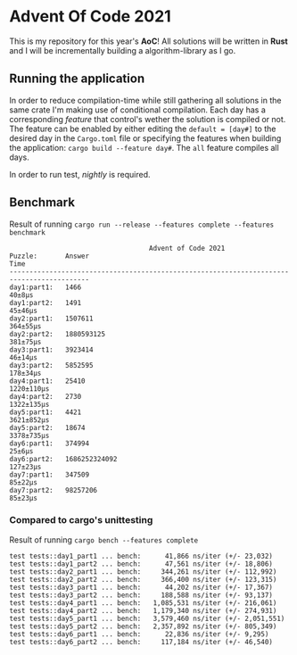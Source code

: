 # Advent Of Code 2021
This is my repository for this year's **AoC**! All solutions will be written in **Rust** and I will be incrementally building a algorithm-library as I go. 
## Running the application
In order to reduce compilation-time while still gathering all solutions in the same crate I'm making use of conditional compilation. Each day has a corresponding *feature*
that control's wether the solution is compiled or not. The feature can be enabled by either editing the `default = [day#]` to the desired day in the `Cargo.toml` file or
specifying the features when building the application: `cargo build --feature day#`. The `all` feature compiles all days.

In order to run test, *nightly* is required.

## Benchmark
Result of running `cargo run --release --features complete --features benchmark`
```
                                   Advent of Code 2021
Puzzle:       Answer                                                           Time     
------------------------------------------------------------------------------------------
day1:part1:   1466                                                                  40±8µs
day1:part2:   1491                                                                 45±46µs
day2:part1:   1507611                                                             364±55µs
day2:part2:   1880593125                                                          381±75µs
day3:part1:   3923414                                                              46±14µs
day3:part2:   5852595                                                             178±34µs
day4:part1:   25410                                                             1220±110µs
day4:part2:   2730                                                              1322±135µs
day5:part1:   4421                                                              3621±852µs
day5:part2:   18674                                                             3378±735µs
day6:part1:   374994                                                                25±6µs
day6:part2:   1686252324092                                                       127±23µs
day7:part1:   347509                                                               85±22µs
day7:part2:   98257206                                                             85±23µs
```

### Compared to cargo's unittesting
Result of running `cargo bench --features complete`
```
test tests::day1_part1 ... bench:      41,866 ns/iter (+/- 23,032)
test tests::day1_part2 ... bench:      47,561 ns/iter (+/- 18,806)
test tests::day2_part1 ... bench:     344,261 ns/iter (+/- 112,992)
test tests::day2_part2 ... bench:     366,400 ns/iter (+/- 123,315)
test tests::day3_part1 ... bench:      44,202 ns/iter (+/- 17,367)
test tests::day3_part2 ... bench:     188,588 ns/iter (+/- 93,137)
test tests::day4_part1 ... bench:   1,085,531 ns/iter (+/- 216,061)
test tests::day4_part2 ... bench:   1,179,340 ns/iter (+/- 274,931)
test tests::day5_part1 ... bench:   3,579,460 ns/iter (+/- 2,051,551)
test tests::day5_part2 ... bench:   2,357,892 ns/iter (+/- 805,349)
test tests::day6_part1 ... bench:      22,836 ns/iter (+/- 9,295)
test tests::day6_part2 ... bench:     117,184 ns/iter (+/- 46,540)
```